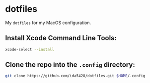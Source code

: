 # dotfiles
My `dotfiles` for my MacOS configuration.
## Install Xcode Command Line Tools:
```bash
xcode-select --install
```
## Clone the repo into the `.config` directory:
```bash
git clone https://github.com/ida5428/dotfiles.git $HOME/.config
```


